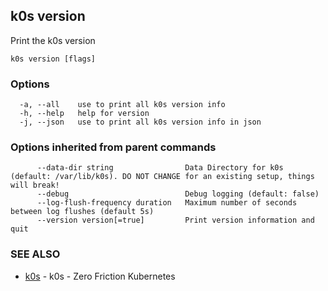 ## k0s version

Print the k0s version

```
k0s version [flags]
```

### Options

```
  -a, --all    use to print all k0s version info
  -h, --help   help for version
  -j, --json   use to print all k0s version info in json
```

### Options inherited from parent commands

```
      --data-dir string                Data Directory for k0s (default: /var/lib/k0s). DO NOT CHANGE for an existing setup, things will break!
      --debug                          Debug logging (default: false)
      --log-flush-frequency duration   Maximum number of seconds between log flushes (default 5s)
      --version version[=true]         Print version information and quit
```

### SEE ALSO

* [k0s](k0s.md)	 - k0s - Zero Friction Kubernetes

